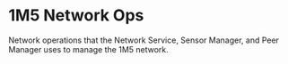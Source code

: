 # 1M5 Network Ops
Network operations that the Network Service, Sensor Manager, and Peer Manager uses
to manage the 1M5 network.